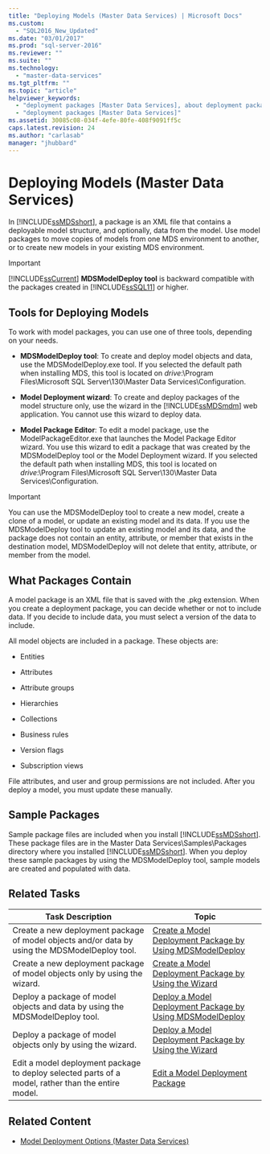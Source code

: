 ```yaml
---
title: "Deploying Models (Master Data Services) | Microsoft Docs"
ms.custom: 
  - "SQL2016_New_Updated"
ms.date: "03/01/2017"
ms.prod: "sql-server-2016"
ms.reviewer: ""
ms.suite: ""
ms.technology: 
  - "master-data-services"
ms.tgt_pltfrm: ""
ms.topic: "article"
helpviewer_keywords: 
  - "deployment packages [Master Data Services], about deployment packages"
  - "deployment packages [Master Data Services]"
ms.assetid: 30085c08-034f-4efe-80fe-408f9091ff5c
caps.latest.revision: 24
ms.author: "carlasab"
manager: "jhubbard"
---
```

# Deploying Models (Master Data Services)
  In [!INCLUDE[ssMDSshort](../a9notintoc/includes/ssmdsshort-md.md)], a package is an XML file that contains a deployable model structure, and optionally, data from the model. Use model packages to move copies of models from one MDS environment to another, or to create new models in your existing MDS environment.  
  
> [!IMPORTANT]  
>  [!INCLUDE[ssCurrent](../a9notintoc/includes/sscurrent-md.md)] **MDSModelDeploy tool** is backward compatible with the packages created in [!INCLUDE[ssSQL11](../a9notintoc/includes/sssql11-md.md)] or higher.  
  
## Tools for Deploying Models  
 To work with model packages, you can use one of three tools, depending on your needs.  
  
-   **MDSModelDeploy tool**: To create and deploy model objects and data, use the MDSModelDeploy.exe tool. If you selected the default path when installing MDS, this tool is located on *drive*:\Program Files\Microsoft SQL Server\130\Master Data Services\Configuration.  
  
-   **Model Deployment wizard**: To create and deploy packages of the model structure only, use the wizard in the [!INCLUDE[ssMDSmdm](../a9notintoc/includes/ssmdsmdm-md.md)] web application. You cannot use this wizard to deploy data.  
  
-   **Model Package Editor**: To edit a model package, use the ModelPackageEditor.exe that launches the Model Package Editor wizard. You use this wizard to edit a package that was created by the MDSModelDeploy tool or the Model Deployment wizard. If you selected the default path when installing MDS, this tool is located on *drive*:\Program Files\Microsoft SQL Server\130\Master Data Services\Configuration.  
  
> [!IMPORTANT]  
>  You can use the MDSModelDeploy tool  to create a new model, create a clone of a model, or update an existing model and its data. If you use the MDSModelDeploy tool to update an existing model and its data, and the package does not contain an entity, attribute, or member that exists in the destination model, MDSModelDeploy will not delete that entity, attribute, or member from the model.  
  
## What Packages Contain  
 A model package is an XML file that is saved with the .pkg extension. When you create a deployment package, you can decide whether or not to include data. If you decide to include data, you must select a version of the data to include.  
  
 All model objects are included in a package. These objects are:  
  
-   Entities  
  
-   Attributes  
  
-   Attribute groups  
  
-   Hierarchies  
  
-   Collections  
  
-   Business rules  
  
-   Version flags  
  
-   Subscription views  
  
 File attributes, and user and group permissions are not included. After you deploy a model, you must update these manually.  
  
## Sample Packages  
 Sample package files are included when you install [!INCLUDE[ssMDSshort](../a9notintoc/includes/ssmdsshort-md.md)]. These package files are in the Master Data Services\Samples\Packages directory where you installed [!INCLUDE[ssMDSshort](../a9notintoc/includes/ssmdsshort-md.md)]. When you deploy these sample packages by using the MDSModelDeploy tool, sample models are created and populated with data.  
  
## Related Tasks  
  
|Task Description|Topic|  
|----------------------|-----------|  
|Create a new deployment package of model objects and/or data by using the MDSModelDeploy tool.|[Create a Model Deployment Package by Using MDSModelDeploy](../master-data-services/create-a-model-deployment-package-by-using-mdsmodeldeploy.md)|  
|Create a new deployment package of model objects only by using the wizard.|[Create a Model Deployment Package by Using the Wizard](../master-data-services/create-a-model-deployment-package-by-using-the-wizard.md)|  
|Deploy a package of model objects and data by using the MDSModelDeploy tool.|[Deploy a Model Deployment Package by Using MDSModelDeploy](../master-data-services/deploy-a-model-deployment-package-by-using-mdsmodeldeploy.md)|  
|Deploy a package of model objects only by using the wizard.|[Deploy a Model Deployment Package by Using the Wizard](../master-data-services/deploy-a-model-deployment-package-by-using-the-wizard.md)|  
|Edit a model deployment package to deploy selected parts of a model, rather than the entire model.|[Edit a Model Deployment Package](../master-data-services/edit-a-model-deployment-package.md)|  
  
## Related Content  
  
-   [Model Deployment Options &#40;Master Data Services&#41;](../master-data-services/model-deployment-options-master-data-services.md)  
  
  